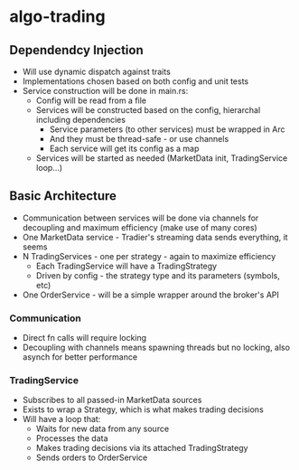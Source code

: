 # algo-trading

## Dependendcy Injection

- Will use dynamic dispatch against traits
- Implementations chosen based on both config and unit tests
- Service construction will be done in main.rs:
  - Config will be read from a file
  - Services will be constructed based on the config, hierarchal including dependencies
    - Service parameters (to other services) must be wrapped in Arc
    - And they must be thread-safe - or use channels
    - Each service will get its config as a map
  - Services will be started as needed (MarketData init, TradingService loop...)

## Basic Architecture

- Communication between services will be done via channels for decoupling and maximum efficiency (make use of many cores)
- One MarketData service - Tradier's streaming data sends everything, it seems
- N TradingServices - one per strategy - again to maximize efficiency
  - Each TradingService will have a TradingStrategy
  - Driven by config - the strategy type and its parameters (symbols, etc)
- One OrderService - will be a simple wrapper around the broker's API

### Communication

- Direct fn calls will require locking
- Decoupling with channels means spawning threads but no locking, also asynch for better performance

### TradingService

- Subscribes to all passed-in MarketData sources
- Exists to wrap a Strategy, which is what makes trading decisions
- Will have a loop that:
  - Waits for new data from any source
  - Processes the data
  - Makes trading decisions via its attached TradingStrategy
  - Sends orders to OrderService

